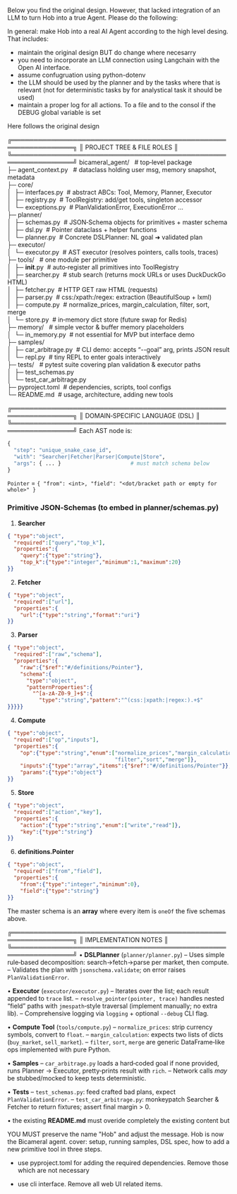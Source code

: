 Below you find the original design. However, that lacked integration of an LLM to turn Hob into a true Agent. 
Please do the following:

In general: make Hob into a real AI Agent according to the high level desing. That includes:


- maintain the original design BUT do change where necesarry
- you need to incorporate an LLM connection using Langchain with the Open AI interface. 
- assume confugruation using python-dotenv
- the LLM should be used by the planner and by the tasks where that is relevant (not for deterministic tasks
by for analystical task it should be used)
- maintain a proper log for all actions. To a file and to the consol if the DEBUG global variable is set


Here follows the original design

╔════════════════════════════════════════════════════════════════╗
║                    PROJECT TREE & FILE ROLES                  ║
╚════════════════════════════════════════════════════════════════╝
bicameral_agent/             # top‑level package  
├─ agent_context.py          # dataclass holding user msg, memory snapshot, metadata  
├─ core/  
│  ├─ interfaces.py          # abstract ABCs: Tool, Memory, Planner, Executor  
│  ├─ registry.py            # ToolRegistry: add/get tools, singleton accessor  
│  └─ exceptions.py          # PlanValidationError, ExecutionError …  
├─ planner/  
│  ├─ schemas.py             # JSON‑Schema objects for primitives + master schema  
│  ├─ dsl.py                 # Pointer dataclass + helper functions  
│  └─ planner.py             # Concrete DSLPlanner: NL goal ➜ validated plan  
├─ executor/  
│  └─ executor.py            # AST executor (resolves pointers, calls tools, traces)  
├─ tools/                     # one module per primitive  
│  ├─ __init__.py            # auto‑register all primitives into ToolRegistry  
│  ├─ searcher.py            # stub search (returns mock URLs or uses DuckDuckGo HTML)  
│  ├─ fetcher.py             # HTTP GET raw HTML (requests)  
│  ├─ parser.py              # css:/xpath:/regex: extraction (BeautifulSoup + lxml)  
│  ├─ compute.py             # normalize_prices, margin_calculation, filter, sort, merge  
│  └─ store.py               # in‑memory dict store (future swap for Redis)  
├─ memory/                    # simple vector & buffer memory placeholders  
│  └─ in_memory.py           # not essential for MVP but interface demo  
├─ samples/  
│  ├─ car_arbitrage.py       # CLI demo: accepts “--goal” arg, prints JSON result  
│  └─ repl.py                # tiny REPL to enter goals interactively  
├─ tests/                     # pytest suite covering plan validation & executor paths  
│  ├─ test_schemas.py  
│  └─ test_car_arbitrage.py  
├─ pyproject.toml            # dependencies, scripts, tool configs  
└─ README.md                 # usage, architecture, adding new tools

╔════════════════════════════════════════════════════════════════╗
║                 DOMAIN‑SPECIFIC LANGUAGE (DSL)                ║
╚════════════════════════════════════════════════════════════════╝
Each AST node is:
```python
{
  "step": "unique_snake_case_id",
  "with": "Searcher|Fetcher|Parser|Compute|Store",
  "args": { ... }                      # must match schema below
}
````

`Pointer` = `{ "from": <int>, "field": "<dot/bracket path or empty for whole>" }`

### Primitive JSON‑Schemas (to embed in planner/schemas.py)

1. **Searcher**

```json
{ "type":"object",
  "required":["query","top_k"],
  "properties":{
    "query":{"type":"string"},
    "top_k":{"type":"integer","minimum":1,"maximum":20}
}}
```

2. **Fetcher**

```json
{ "type":"object",
  "required":["url"],
  "properties":{
    "url":{"type":"string","format":"uri"}
}}
```

3. **Parser**

```json
{ "type":"object",
  "required":["raw","schema"],
  "properties":{
    "raw":{"$ref":"#/definitions/Pointer"},
    "schema":{
      "type":"object",
      "patternProperties":{
        "^[a-zA-Z0-9_]+$":{
          "type":"string","pattern":"^(css:|xpath:|regex:).+$"
}}}}}
```

4. **Compute**

```json
{ "type":"object",
  "required":["op","inputs"],
  "properties":{
    "op":{"type":"string","enum":["normalize_prices","margin_calculation",
                                  "filter","sort","merge"]},
    "inputs":{"type":"array","items":{"$ref":"#/definitions/Pointer"}},
    "params":{"type":"object"}
}}
```

5. **Store**

```json
{ "type":"object",
  "required":["action","key"],
  "properties":{
    "action":{"type":"string","enum":["write","read"]},
    "key":{"type":"string"}
}}
```

6. **definitions.Pointer**

```json
{ "type":"object",
  "required":["from","field"],
  "properties":{
    "from":{"type":"integer","minimum":0},
    "field":{"type":"string"}
}}
```

The master schema is an **array** where every item is `oneOf` the five schemas above.

╔════════════════════════════════════════════════════════════════╗
║                      IMPLEMENTATION NOTES                     ║
╚════════════════════════════════════════════════════════════════╝
• **DSLPlanner** (`planner/planner.py`)
– Uses simple rule‑based decomposition: search→fetch→parse per market, then compute.
– Validates the plan with `jsonschema.validate`; on error raises `PlanValidationError`.

• **Executor** (`executor/executor.py`)
– Iterates over the list; each result appended to `trace` list.
– `resolve_pointer(pointer, trace)` handles nested “field” paths with `jmespath`‑style traversal (implement manually; no extra lib).
– Comprehensive logging via `logging` + optional `--debug` CLI flag.

• **Compute Tool** (`tools/compute.py`)
– `normalize_prices`: strip currency symbols, convert to `float`.
– `margin_calculation`: expects two lists of dicts (`buy_market`, `sell_market`).
– `filter`, `sort`, `merge` are generic DataFrame‑like ops implemented with pure Python.

• **Samples**
– `car_arbitrage.py` loads a hard‑coded goal if none provided, runs Planner → Executor, pretty‑prints result with `rich`.
– Network calls *may* be stubbed/mocked to keep tests deterministic.

• **Tests**
– `test_schemas.py`: feed crafted bad plans, expect `PlanValidationError`.
– `test_car_arbitrage.py`: monkeypatch Searcher & Fetcher to return fixtures; assert final margin > 0.

• the existing **README.md** must overide completely the existing content but

YOU MUST preserve the name "Hob" and adjust the message. Hob is now the Bicameral agent. cover: setup, running samples, DSL spec, how to add a new primitive tool in three steps.

* use pyproject.toml for adding the required dependencies. Remove those which are not necessary

* use cli interface. Remove all web UI related items. 


